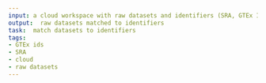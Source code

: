 ```yaml
---
input: a cloud workspace with raw datasets and identifiers (SRA, GTEx IDs, etc)
output:  raw datasets matched to identifiers
task:  match datasets to identifiers
tags:
- GTEx ids
- SRA
- cloud
- raw datasets
---
```

